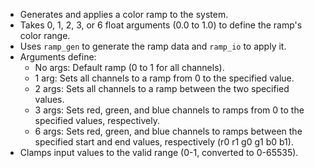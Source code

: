 *   Generates and applies a color ramp to the system.
*   Takes 0, 1, 2, 3, or 6 float arguments (0.0 to 1.0) to define the ramp's color range.
*   Uses `ramp_gen` to generate the ramp data and `ramp_io` to apply it.
*   Arguments define:
    *   No args: Default ramp (0 to 1 for all channels).
    *   1 arg: Sets all channels to a ramp from 0 to the specified value.
    *   2 args: Sets all channels to a ramp between the two specified values.
    *   3 args: Sets red, green, and blue channels to ramps from 0 to the specified values, respectively.
    *   6 args: Sets red, green, and blue channels to ramps between the specified start and end values, respectively (r0 r1 g0 g1 b0 b1).
*   Clamps input values to the valid range (0-1, converted to 0-65535).



